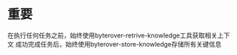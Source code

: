 # 重要
在执行任何任务之前，始终使用byterover-retrive-knowledge工具获取相关上下文
成功完成任务后，始终使用byterover-store-knowledge存储所有关键信息